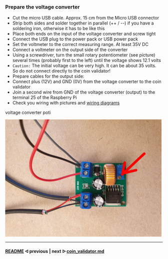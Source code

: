 ### Prepare the voltage converter

- Cut the micro USB cable. Approx. 15 cm from the Micro USB connector
- Strip both sides and solder together in parallel (++ / --) if you have a soldering iron, otherwise it has to be like this
- Place both ends on the input of the voltage converter and screw tight
- Connect the USB plug to the power pack or USB power pack
- Set the voltmeter to the correct measuring range. At least 35V DC
- Connect a voltmeter on the output side of the converter
- Using a screwdriver, turn the small rotary potentiometer (see picture) several times (probably first to the left) until the voltage shows 12.1 volts
- `Caution:` The initial voltage can be very high. It can be about 35 volts. So do not connect directly to the coin validator!
- Prepare cables for the output side:
- Connect plus (12V) and GND (0V) from the voltage converter to the coin validator
- Join a second wire from GND of the voltage converter (output) to the terminal 25 of the Raspberry Pi
- Check you wiring with pictures and [wiring diagrams](wiring.md)

voltage converter poti

<img src="../pictures/voltage_converter_poti.jpg" width="500">

---

#### [README](/README.md)  ᐊ  previous | next  ᐅ  [coin_validator.md](/docs/guide/coin_validator)
